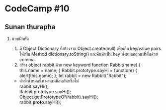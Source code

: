 # CodeCamp #10
## Sunan thurapha
1. แบบฝึกหัด
    1. มี Object Dictionary ที่สร้างจาก Object.create(null) เพื่อเก็บ key/value pairs
ให้เพิ่ม Method dictionary.toString() และคืนค่าเป็น key ทั้งหมดออกมาที่คั้นด้วย comma
    2. สร้าง object rabbit ด้วย new keyword
  function Rabbit(name) {
    this.name = name;
  }
  Rabbit.prototype.sayHi = function() {
     alert(this.name);
  };
  let rabbit = new Rabbit("Rabbit");

    - คำสั่งทั้งหมดนี้ทำงานเหมือนกันหรือไม่ <br/>
      rabbit.sayHi(); <br/>
      Rabbit.prototype.sayHi(); <br/>
      Object.getPrototypeOf(rabbit).sayHi();<br/>
      rabbit.__proto__.sayHi();<br/>